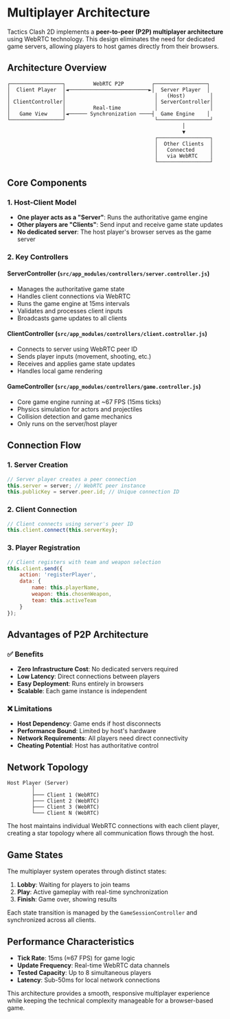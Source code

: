 # Multiplayer Architecture

Tactics Clash 2D implements a **peer-to-peer (P2P) multiplayer architecture** using WebRTC technology. This design eliminates the need for dedicated game servers, allowing players to host games directly from their browsers.

## Architecture Overview

```
┌─────────────────┐         WebRTC P2P         ┌─────────────────┐
│  Client Player  │◄──────────────────────────►│  Server Player  │
│                 │                             │   (Host)        │
│ ClientController│                             │ ServerController│
│                 │         Real-time           │                 │
│   Game View     │◄────── Synchronization ────┤  Game Engine    │
└─────────────────┘                             └─────────────────┘
                                                         │
                                                         ▼
                                                ┌─────────────────┐
                                                │  Other Clients  │
                                                │   Connected     │
                                                │   via WebRTC    │
                                                └─────────────────┘
```

## Core Components

### 1. Host-Client Model
- **One player acts as a "Server"**: Runs the authoritative game engine
- **Other players are "Clients"**: Send input and receive game state updates
- **No dedicated server**: The host player's browser serves as the game server

### 2. Key Controllers

#### ServerController (`src/app_modules/controllers/server.controller.js`)
- Manages the authoritative game state
- Handles client connections via WebRTC
- Runs the game engine at 15ms intervals
- Validates and processes client inputs
- Broadcasts game updates to all clients

#### ClientController (`src/app_modules/controllers/client.controller.js`)
- Connects to server using WebRTC peer ID
- Sends player inputs (movement, shooting, etc.)
- Receives and applies game state updates
- Handles local game rendering

#### GameController (`src/app_modules/controllers/game.controller.js`)
- Core game engine running at ~67 FPS (15ms ticks)
- Physics simulation for actors and projectiles
- Collision detection and game mechanics
- Only runs on the server/host player

## Connection Flow

### 1. Server Creation
```javascript
// Server player creates a peer connection
this.server = server; // WebRTC peer instance
this.publicKey = server.peer.id; // Unique connection ID
```

### 2. Client Connection
```javascript
// Client connects using server's peer ID
this.client.connect(this.serverKey);
```

### 3. Player Registration
```javascript
// Client registers with team and weapon selection
this.client.send({
    action: 'registerPlayer',
    data: {
        name: this.playerName,
        weapon: this.chosenWeapon,
        team: this.activeTeam
    }
});
```

## Advantages of P2P Architecture

### ✅ Benefits
- **Zero Infrastructure Cost**: No dedicated servers required
- **Low Latency**: Direct connections between players
- **Easy Deployment**: Runs entirely in browsers
- **Scalable**: Each game instance is independent

### ❌ Limitations
- **Host Dependency**: Game ends if host disconnects
- **Performance Bound**: Limited by host's hardware
- **Network Requirements**: All players need direct connectivity
- **Cheating Potential**: Host has authoritative control

## Network Topology

```
Host Player (Server)
        │
        ├─── Client 1 (WebRTC)
        ├─── Client 2 (WebRTC)  
        ├─── Client 3 (WebRTC)
        └─── Client N (WebRTC)
```

The host maintains individual WebRTC connections with each client player, creating a star topology where all communication flows through the host.

## Game States

The multiplayer system operates through distinct states:

1. **Lobby**: Waiting for players to join teams
2. **Play**: Active gameplay with real-time synchronization  
3. **Finish**: Game over, showing results

Each state transition is managed by the `GameSessionController` and synchronized across all clients.

## Performance Characteristics

- **Tick Rate**: 15ms (≈67 FPS) for game logic
- **Update Frequency**: Real-time WebRTC data channels
- **Tested Capacity**: Up to 8 simultaneous players
- **Latency**: Sub-50ms for local network connections

This architecture provides a smooth, responsive multiplayer experience while keeping the technical complexity manageable for a browser-based game.